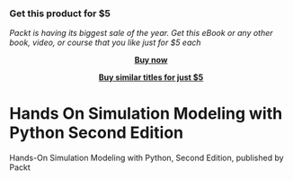 
### Get this product for $5

<i>Packt is having its biggest sale of the year. Get this eBook or any other book, video, or course that you like just for $5 each</i>


<b><p align='center'>[Buy now](https://packt.link/9781804616888)</p></b>


<b><p align='center'>[Buy similar titles for just $5](https://subscription.packtpub.com/search)</p></b>


# Hands On Simulation Modeling with Python Second Edition
Hands-On Simulation Modeling with Python, Second Edition, published by Packt
